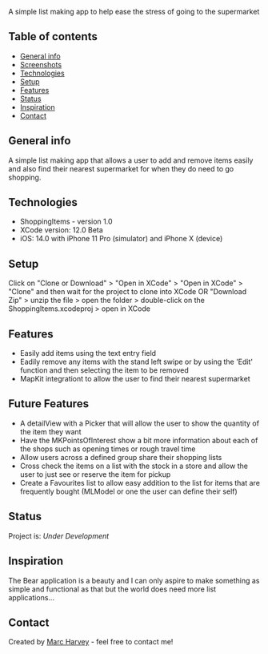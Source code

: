 A simple list making app to help ease the stress of going to the supermarket

## Table of contents
* [General info](#general-info)
* [Screenshots](#screenshots)
* [Technologies](#technologies)
* [Setup](#setup)
* [Features](#features)
* [Status](#status)
* [Inspiration](#inspiration)
* [Contact](#contact)

## General info
A simple list making app that allows a user to add and remove items easily and also find their nearest supermarket for when they do need to go shopping.

## Technologies
* ShoppingItems - version 1.0
* XCode version: 12.0 Beta
* iOS: 14.0 with iPhone 11 Pro (simulator) and iPhone X (device)

## Setup
Click on "Clone or Download" > "Open in XCode" > "Open in XCode" > "Clone" and then wait for the project to clone into XCode OR "Download Zip" > unzip the file > open the folder > double-click on the ShoppingItems.xcodeproj > open in XCode

## Features
* Easily add items using the text entry field
* Eadily remove any items with the stand left swipe or by using the 'Edit' function and then selecting the item to be removed
* MapKit integrationt to allow the user to find their nearest supermarket

## Future Features
* A detailView with a Picker that will allow the user to show the quantity of the item they want
* Have the MKPointsOfInterest show a bit more information about each of the shops such as opening times or rough travel time
* Allow users across a defined group share their shopping lists
* Cross check the items on a list with the stock in a store and allow the user to just see or reserve the item for pickup
* Create a Favourites list to allow easy addition to the list for items that are frequently bought (MLModel or one the user can define their self)

## Status
Project is: _Under Development_

## Inspiration
The Bear application is a beauty and I can only aspire to make something as simple and functional as that but the world does need more list applications...

## Contact
Created by [Marc Harvey](www.linkedin.com/in/marc-harvey-lru) - feel free to contact me!
